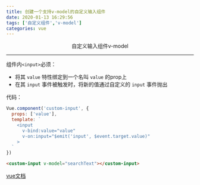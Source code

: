 ```yaml
---
title: 创建一个支持v-model的自定义输入组件
date: 2020-01-13 16:29:56
tags: ['自定义组件','v-model']
categories: vue
---
```

<center>自定义输入组件v-model</center>
<!-- more -->

***

组件内`<input>`必须：
- 将其 `value` 特性绑定到一个名叫 `value` 的prop上
- 在其 `input` 事件被触发时，将新的值通过自定义的 `input` 事件抛出

代码：
```javascript
Vue.component('custom-input', {
  props: ['value'],
  template: `
    <input
      v-bind:value="value"
      v-on:input="$emit('input', $event.target.value)"
    >
  `
})
```

```html
<custom-input v-model="searchText"></custom-input>
```

[vue文档](https://cn.vuejs.org/v2/guide/components.html#%E5%9C%A8%E7%BB%84%E4%BB%B6%E4%B8%8A%E4%BD%BF%E7%94%A8-v-model)